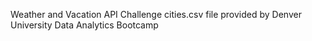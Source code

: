 Weather and Vacation API Challenge
cities.csv file provided by Denver University Data Analytics Bootcamp
